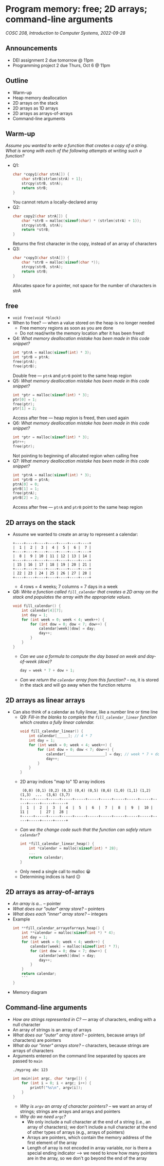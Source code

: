 # Program memory: free; 2D arrays; command-line arguments
_COSC 208, Introduction to Computer Systems, 2022-09-28_

## Announcements
* DEI assignment 2 due tomorrow @ 11pm
* Programming project 2 due Thurs, Oct 6 @ 11pm

## Outline
* Warm-up
* Heap memory deallocation
* 2D arrays on the stack
* 2D arrays as 1D arrays
* 2D arrays as arrays-of-arrays
* Command-line arguments

## Warm-up
_Assume you wanted to write a function that creates a copy of a string. What is wrong with each of the following attempts at writing such a function?_
* Q1:
    ```C
    char *copy1(char strA[]) {
        char strB[strlen(strA) + 1];
        strcpy(strB, strA);
        return strB;
    }
    ```
    You cannot return a locally-declared array
* Q2:
    ```C
    char copy2(char strA[]) {
        char *strB = malloc(sizeof(char) * (strlen(strA) + 1));
        strcpy(strB, strA);
        return *strB;
    }
    ```
    Returns the first character in the copy, instead of an array of characters
* Q3:
    ```C
    char *copy3(char strA[]) {
        char *strB = malloc(sizeof(char *));
        strcpy(strB, strA);
        return strB;
    }
    ```
    Allocates space for a pointer, not space for the number of characters in strA

## free
* `void free(void *block)`
* When to free? — when a value stored on the heap is no longer needed
    * Free memory regions as soon as you are done
    * Do not read/write the memory location after it has been freed!
* Q4: _What memory deallocation mistake has been made in this code snippet?_
    ```C
    int *ptrA = malloc(sizeof(int) * 3);
    int *ptrB = ptrA;
    free(ptrA);
    free(ptrB);
    ```
    Double free — `ptrA` and `ptrB` point to the same heap region
* Q5: _What memory deallocation mistake has been made in this code snippet?_
    ```C
    int *ptr = malloc(sizeof(int) * 3);
    ptr[0] = 1;
    free(ptr);
    ptr[1] = 2;
    ```
    Access after free — heap region is freed, then used again
* Q6: _What memory deallocation mistake has been made in this code snippet?_
    ```C
    int *ptr = malloc(sizeof(int) * 3);
    ptr++;
    free(ptr);
    ```
    Not pointing to beginning of allocated region when calling free
* Q7: _What memory deallocation mistake has been made in this code snippet?_
    ```C
    int *ptrA = malloc(sizeof(int) * 3);
    int *ptrB = ptrA;
    ptrA[0] = 0;
    ptrB[1] = 1;
    free(ptrA);
    ptrB[2] = 2;
    ```
    Access after free — `ptrA` and `ptrB` point to the same heap region

## 2D arrays on the stack
* Assume we wanted to create an array to represent a calendar:
    ```
    +----+----+----+----+----+----+----+
    |  1 |  2 |  3 |  4 |  5 |  6 |  7 |
    +----+----+----+----+----+----+----+
    |  8 |  9 | 10 | 11 | 12 | 13 | 14 |
    +----+----+----+----+----+----+----+
    | 15 | 16 | 17 | 18 | 19 | 20 | 21 |
    +----+----+----+----+----+----+----+
    | 22 | 23 | 24 | 25 | 26 | 27 | 28 |
    +----+----+----+----+----+----+----+
    ```
    * 4 rows = 4 weeks; 7 columns = 7 days in a week
* Q8: _Write a function called `fill_calendar` that creates a 2D array on the stack and populates the array with the appropriate values._
    ```C
    void fill_calendar() {
        int calendar[4][7];
        int day = 1;
        for (int week = 0; week < 4; week++) {
            for (int dow = 0; dow < 7; dow++) {
                calendar[week][dow] = day;
                day++;
            }
        }
    }
    ```
    * _Can we use a formula to compute the day based on week and day-of-week (dow)?_
        ```C
        day = week * 7 + dow + 1;
        ```
    * _Can we return the `calendar` array from this function?_ – no, it is stored in the stack and will go away when the function returns

## 2D arrays as linear arrays
* Can also think of a calendar as fully linear, like a number line or time line
    * Q9: _Fill-in the blanks to complete the `fill_calendar_linear` function which creates a fully linear calendar._
        ```C
        void fill_calendar_linear() {
            int calendar[_____]; // 4 * 7
            int day = 1;
            for (int week = 0; week < 4; week++) {
                for (int dow = 0; dow < 7; dow++) {
                    calendar[__________________] = day; // week * 7 + dow
                    day++;
                }
            }
        }
        ```
    * 2D array indices "map to" 1D array indices
        ```
         (0,0) (0,1) (0,2) (0,3) (0,4) (0,5) (0,6) (1,0) (1,1) (1,2) (1,3)  ...  (3,6) (3,7)
        +-----+-----+-----+-----+-----+-----+-----+-----+-----+-----+-----+-----+-----+-----+
        |  1  |  2  |  3  |  4  |  5  |  6  |  7  |  8  |  9  |  10 |  11 |     |  27 |  28 |
        +-----+-----+-----+-----+-----+-----+-----+-----+-----+-----+-----+-----+-----+-----+
        ```
    * _Can we the change code such that the function can safely return `calendar`?_
        ```C
        int *fill_calendar_linear_heap() {
            int *calendar = malloc(sizeof(int) * 28);
            ...
            return calendar;
        }
        ```
    * Only need a single call to malloc 😀
    * Determining indices is hard 😕

## 2D arrays as array-of-arrays
* _An array is a..._ – pointer
* _What does our "outer" array store?_ – pointers
* _What does each "inner" array store?_ – integers
* Example
    ```C
    int **fill_calendar_arrayofarrays_heap() {
        int **calendar = malloc(sizeof(int *) * 4);
        int day = 1;
        for (int week = 0; week < 4; week++) {
            calendar[week] = malloc(sizeof(int) * 7);
            for (int dow = 0; dow < 7; dow++) {
                calendar[week][dow] = day;
                day++;
            }
        }
        return calendar;
        ```
    }
    ```
* Memory diagram

## Command-line arguments
* _How are strings represented in C?_ — array of characters, ending with a null character
* An array of strings is an array of arrays
* _What does our "outer" array store?_ – pointers, because arrays (of characters) are pointers
* _What do our "inner" arrays store?_ – characters, because strings are arrays of characters
* Arguments entered on the command line separated by spaces are passed to `main`
    ```bash
    ./myprog abc 123
    ```
    ```C
    int main(int argc, char *argv[]) {
        for (int i = 0; i < argc; i++) {
            printf("%s\n", argv[i]);
        }
    }
    ```
    * _Why is `argv` an array of character pointers?_ – we want an array of strings; strings are arrays and arrays and pointers
    * _Why do we need `argc`?_
        * We only include a null character at the end of a string (i.e., an array of characters); we don't include a null character at the end of other types of arrays (e.g., arrays of pointers)
        * Arrays are pointers, which contain the memory address of the first element of the array
        * Length of array is not encoded in array variable, nor is there a special ending indicator --> we need to know how many pointers are in the array, so we don't go beyond the end of the array